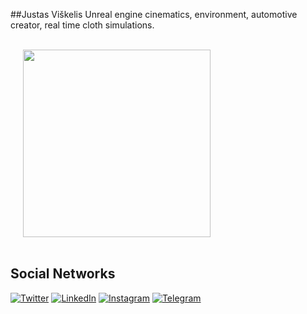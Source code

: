 ##Justas Viškelis
Unreal engine cinematics, environment, automotive creator, real time cloth simulations.

<br>

<img align='center' height='300' style="margin-left:20px" src='assets/UE_Logo.gif'>

<br>

<br>
<h2>Social Networks</h2>

[![Twitter][1.2]][1] [![LinkedIn][2.2]][2] [![Instagram][3.2]][3] [![Telegram][4.2]][4]

[1.2]: https://s4.uupload.ir/files/twitter_prkb.png
[2.2]: https://s4.uupload.ir/files/linkedin_amwn.png
[3.2]: https://s4.uupload.ir/files/instagram_6djz.png
[4.2]: https://s4.uupload.ir/files/telegram_q47u.png

[1]: https://twitter.com/
[2]: https://www.linkedin.com/in/
[3]: https://www.instagram.com/
[4]: https://telegram.me/


<br>